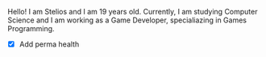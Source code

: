 Hello! I am Stelios and I am 19 years old. Currently, I am studying Computer Science and I am working as a Game Developer, specialiazing in Games Programming.

- [x] Add perma health
